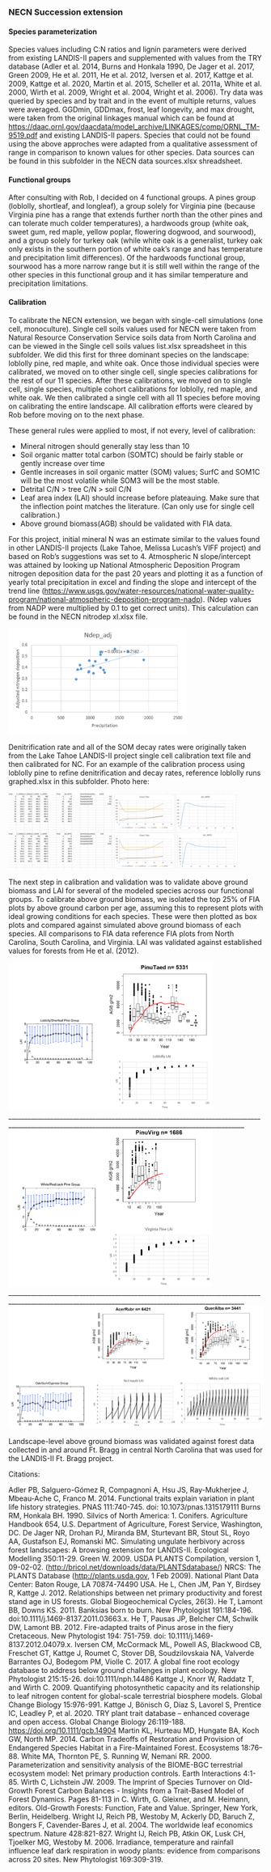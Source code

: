 ### NECN Succession extension

#### Species parameterization
Species values including C:N ratios and lignin parameters were derived from existing LANDIS-II papers and supplemented with values from the TRY database (Adler et al. 2014, 
Burns and Honkala 1990, De Jager et al. 2017, Green 2009, He et al. 2011, He et al. 2012, Iversen et al. 2017, Kattge et al. 2009, Kattge et al. 2020, Martin et al. 2015, 
Scheller et al. 2011a, White et al. 2000, Wirth et al. 2009, Wright et al. 2004, Wright et al. 2006). Try data was queried by species and by trait and in the event of multiple 
returns, values were averaged. GGDmin, GDDmax, frost, leaf longevity, and max drought, were taken from the original linkages manual which can be found at 
https://daac.ornl.gov/daacdata/model_archive/LINKAGES/comp/ORNL_TM-9519.pdf and existing LANDIS-II papers. Species that could not be found using the above approches were adapted 
from a qualitative assessment of range in comparison to known values for other species. Data sources can be found in this subfolder in the NECN data sources.xlsx shreadsheet.

#### Functional groups
After consulting with Rob, I decided on 4 functional groups. A pines group (loblolly, shortleaf, and longleaf), a group solely for Virginia pine (because Virginia pine has a 
range that extends further north than the other pines and can tolerate much colder temperatures), a hardwoods group (white oak, sweet gum, red maple, yellow poplar, flowering 
dogwood, and sourwood), and a group solely for turkey oak (while white oak is a generalist, turkey oak only exists in the southern portion of white oak’s range and has 
temperature and precipitation limit differences). Of the hardwoods functional group, sourwood has a more narrow range but it is still well within the range of the other 
species in this functional group and it has similar temperature and precipitation limitations.

#### Calibration
To calibrate the NECN extension, we began with single-cell simulations (one cell, monoculture). Single cell soils values used for NECN were taken from Natural Resource 
Conservation Service soils data from North Carolina and can be viewed in the Single cell soils values list.xlsx spreadsheet in this subfolder. We did this first for three 
dominant species on the landscape: loblolly pine, red maple, and white oak. Once those individual species were calibrated, we moved on to other single cell, single species 
calibrations for the rest of our 11 species. After these calibrations, we moved on to single cell, single species, multiple cohort calibrations for loblolly, red maple, and 
white oak. We then calibrated a single cell with all 11 species before moving on calibrating the entire landscape. All calibration efforts were cleared by Rob before moving on 
to the next phase.

These general rules were applied to most, if not every, level of calibration:
* Mineral nitrogen should generally stay less than 10
* Soil organic matter total carbon (SOMTC) should be fairly stable or gently increase over time
* Gentle increases in soil organic matter (SOM) values; SurfC and SOM1C will be the most volatile while SOM3 will be the most stable.
* Detrital C/N > tree C/N > soil C/N
* Leaf area index (LAI) should increase before plateauing. Make sure that the inflection point matches the literature. (Can only use for single cell calibration.)
* Above ground biomass(AGB) should be validated with FIA data.

For this project, initial mineral N was an estimate similar to the values found in other LANDIS-II projects (Lake Tahoe, Melissa Lucash’s VIFF project) and based on Rob’s 
suggestions was set to 4. Atmospheric N slope/intercept was attained by looking up National Atmospheric Deposition Program nitrogen deposition data for the past 20 years and 
plotting it as a function of yearly total precipitation in excel and finding the slope and intercept of the trend line (https://www.usgs.gov/water-resources/national-water-quality-program/national-atmospheric-deposition-program-nadp). (Ndep values from NADP were multiplied by 0.1 to get correct units). This calculation can be found in the NECN 
nitrodep xl.xlsx file. 

<img src="./Ndep.PNG" width="70%" />

Denitrification rate and all of the SOM decay rates were originally taken from the Lake Tahoe LANDIS-II project single cell calibration text file and then calibrated for NC. For 
an example of the calibration process using loblolly pine to refine denitrification and decay rates, reference loblolly runs graphed.xlsx in this subfolder. Photo here:

<img src="./loblolly parms test.PNG" width="90%" />

The next step in calibration and validation was to validate above ground biomass and LAI for several of the modeled species across our functional groups. To calibrate above 
ground biomass, we isolated the top 25% of FIA plots by above ground carbon per age, assuming this to represent plots with ideal growing conditions for each species. These were 
then plotted as box plots and compared against simulated above ground biomass of each species. All comparisons to FIA data reference FIA plots from North Carolina, South 
Carolina, and Virginia. LAI was validated against established values for forests from He et al. (2012).

<img src="./Loblolly calibration graphics.PNG" width="80%" />
_______________________________________________________________________________________________________________________________________________________
<img src="./Virginia pine calibration graphics.PNG" width="80%" />
_______________________________________________________________________________________________________________________________________________________
<img src="./Hardwoods calibration graphics.PNG" width="100%" />


Landscape-level above ground biomass was validated against forest data collected in and around Ft. Bragg in central North Carolina that was used for the LANDIS-II Ft. Bragg 
project.

Citations:

Adler PB, Salguero-Gómez R, Compagnoni A, Hsu JS, Ray-Mukherjee J, Mbeau-Ache C, Franco M. 2014. Functional traits explain variation in plant life history strategies. PNAS 111:740-745. doi: 10.1073/pnas.1315179111
Burns RM, Honkala BH. 1990. Silvics of North America: 1. Conifers. Agriculture Handbook 654, U.S. Department of Agriculture, Forest Service, Washington, DC.
De Jager NR, Drohan PJ, Miranda BM, Sturtevant BR, Stout SL, Royo AA, Gustafson EJ, Romanski MC. Simulating ungulate herbivory across forest landscapes: A browsing extension for LANDIS-II. Ecological Modelling 350:11-29.
Green W. 2009. USDA PLANTS Compilation, version 1, 09-02-02. (http://bricol.net/downloads/data/PLANTSdatabase/) NRCS: The PLANTS Database (http://plants.usda.gov, 1 Feb 2009). National Plant Data Center: Baton Rouge, LA 70874-74490 USA.
He L, Chen JM, Pan Y, Birdsey R, Kattge J. 2012. Relationships between net primary productivity and forest stand age in US forests. Global Biogeochemical Cycles, 26(3).
He T, Lamont BB, Downs KS. 2011. Banksias born to burn. New Phytologist 191:184-196. doi:10.1111/j.1469-8137.2011.03663.x.
He T, Pausas JP, Belcher CM, Schwilk DW, Lamont BB. 2012. Fire-adapted traits of Pinus arose in the fiery Cretaceous. New Phytologist 194: 751-759. doi: 10.1111/j.1469-8137.2012.04079.x.
Iversen CM, McCormack ML, Powell AS, Blackwood CB, Freschet GT, Kattge J, Roumet C, Stover DB, Soudzilovskaia NA, Valverde Barrantes OJ, Bodegom PM, Violle C. 2017. A global fine root ecology database to address below ground challenges in plant ecology. New Phytologist 215:15-26. doi:10.1111/nph.14486
Kattge J, Knorr W, Raddatz T, and Wirth C. 2009. Quantifying photosynthetic capacity and its relationship to leaf nitrogen content for global-scale terrestrial biosphere models. Global Change Biology 15:976-991.
Kattge J, Bönisch G, Díaz S, Lavorel S, Prentice IC, Leadley P, et al. 2020. TRY plant trait database – enhanced coverage and open access. Global Change Biology 26:119-188. https://doi.org/10.1111/gcb.14904
Martin KL, Hurteau MD, Hungate BA, Koch GW, North MP. 2014. Carbon Tradeoffs of Restoration and Provision of Endangered Species Habitat in a Fire-Maintained Forest. Ecosystems 18:76–88.
White MA, Thornton PE, S. Running W, Nemani RR. 2000. Parameterization and sensitivity analysis of the BIOME-BGC terrestrial ecosystem model: Net primary production controls. Earth Interactions 4:1-85.
Wirth C, Lichstein JW. 2009. The Imprint of Species Turnover on Old-Growth Forest Carbon Balances - Insights from a Trait-Based Model of Forest Dynamics. Pages 81-113 in C. Wirth, G. Gleixner, and M. Heimann, editors. Old-Growth Forests: Function, Fate and Value. Springer, New York, Berlin, Heidelberg.
Wright IJ, Reich PB, Westoby M, Ackerly DD, Baruch Z, Bongers F, Cavender-Bares J, et al. 2004. The worldwide leaf economics spectrum. Nature 428:821-827.
Wright IJ, Reich PB, Atkin OK, Lusk CH, Tjoelker MG, Westoby M. 2006. Irradiance, temperature and rainfall influence leaf dark respiration in woody plants: evidence from comparisons across 20 sites. New Phytologist 169:309-319.
